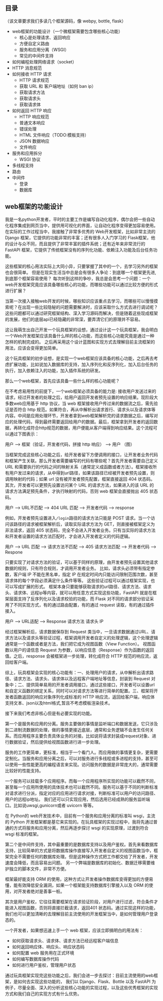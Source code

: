 ## 目录

（该文章要求我们多读几个框架源码，像 webpy, bottle, flask）

- web框架的功能设计（一个微框架需要包含哪些核心功能）
    - 核心是处理请求、返回响应
    - 方便自定义路由
    - 服务和应用分离（WSGI）
    - 常见的中间件支持
- 如何编程处理网络请求（socket）
- HTTP 消息规范
- 如何接收 HTTP 请求
    - HTTP 请求规范
    - 获取 URL 和 客户端地址（如何 ban ip）
    - 获取请求方法
    - 获取请求头
    - 获取请求体
- 如何返回 HTTP 响应
    - HTTP 响应规范
    - 普通文本响应
    - 错误处理
    - HTML 文件响应（TODO:模板支持）
    - JSON 数据响应
    - 文件响应
- 服务和应用拆分
    - WSGI 协议
- 多线程支持
- 路由
- 中间件
    - 登录
    - 数据库


##  web框架的功能设计

我是一名python开发者，平时的主要工作是编写自动化程序，偶尔会把一些自动化程序集成到网页当中，提供用可视化的界面，让自动化程序变得更加容易使用。在实际的工作过程当中，我接触了非常多优秀的 Web开发框架，比如非常主流的 Django 框架，它提供的功能非常的丰富；还有很多人入门学习的 Flask框架，他的设计与众不同，而且提供了非常丰富的插件系统；还有近年来非常流行的 FastAPI 框架，它提供了传统框架没有的序列化功能、依赖注入功能及后台任务功能。


这些框架的核心用法实际上大同小异，只要掌握了其中的一个，去学习另外的框架也会很简单。 但是在现实生活当中总是会有很多人争论：到底哪一个框架更先进,到底那个框架容易使用？ 每次听到这样的争吵，我总是会思考一个问题：一个web开发框架究竟应该具备哪些核心的功能，而哪些功能可以通过比较方便的形式进行扩展？

当第一次接入接触web开发的时候，哪些知识应该重点去学习，而哪些可以慢慢摸索呢？在出现一些比较隐秘的问题需要解决时，应该采取什么方式去进行调试呢？这些问题都可以通过研究框架结构、深入学习源码而解决，但是随着这些现成框架的发展，他们的底层api已经隐藏的非常深，要弄清它们的原理并不容易。

这让我萌生出自己开发一个玩具框架的设想，通过设计这一个玩具框架，我会明白一个Web开发框架应该具备什么样的核心功能，而这些核心功能究竟是通过一种怎样的机制完成的。 之后再采用这个设计蓝图和实现方式去理解目前主流框架的用法，应该会变得更加简单。


这个玩具框架的初步设想，是实现一个web框架应该具备的核心功能，之后再去考虑扩展功能，比如说加入数据库的支持，加入序列化和反序列化，加入后台任务的执行，加入依赖注入的功能，加入插件系统的研发。

那么一个web框架，首先应该具备一些什么样的核心功能呢？

在不考虑易用性的前提下，一个web框架必须具备的能力是: 接收用户发送过来的请求，经过开发者的处理之后，给用户返回开发者预先设置的响应结果。现阶段大多数web应用基于 http 协议，当 web 框架接收用户传过来的数据流之后，需先验证是否符合 http 规范。如果符合，再从中解析出请求首行、请求头以及请求体等内容。中间是应用处理环节，开发者拿到web框架解析完的请求数据之后，编写对应的处理代码，得到最终需要返回给用户的数据。最后，框架拿到开发者的返回数据，再转化成符合http规范的数据，用户便能从客户端得到响应结果。这个流程可以通过下图表示：

用户 --> 框架（验证，开发者代码，拼接 http 响应） --> 用户
（图）

当框架完成这些核心功能之后，给开发者留下方便调用的接口，让开发者业务代码和框架产生关联。那么开发者需要编写的代码有哪些呢？首先开发者需要自己定义 URL 和需要执行的代码之间的映射关系（通常定义成函数或者方法）。框架接收所有用户发过来的请求，从中得到url路径，如果该路径已经被开发者预先设置，则调用映射的代码；如果 url 没有被开发者预先配置，框架直接返回 404 状态码。其次，开发者可以更预先设置访问某个 URL 的请求方法，如果进入的该 URL 的请求方法满足预先条件，才执行映射的代码，否则 web 框架会直接抛出 405 状态码。

用户  -->  URL不匹配 --> 404
            URL 匹配  --> 开发者代码 --> response

例如，开发者预先设置进入`/login`路径的请求方法只能是 POST 请求。当一个访问该路径的请求被框架解析后，读取实际请求方法为 GET，则直接被框架定义为非法请求，返回 405 状态码，完全不会进入开发者业务。只有当实际的请求方法和开发者设置的请求方法匹配时，才会进入开发者定义的代码逻辑。

用户 -->  URL 匹配 --> 请求方法不匹配 --> 405
                       请求方法匹配  --> 开发者代码 --> Respone

只要实现了对请求方法的验证，可以基于同样的原理，由开发者预先设置其他请求数据的规则，只有符合规则，才调用开发者业务。 比如，请求头必须带有指定参数，客户端 IP 不能在黑名单，指定 IP 在规定时间内只能访问限制范围次数，甚至请求体的每个字段必须满足什么条件等等。 这些验证过程可以通过框架实现，也可以写成扩展的形式。 框架本身只要能够获取请求的url路径、请求方法、请求头、请求体、远程ip等内容，就可以用任意方式实现这些功能，FastAPI 就是在框架层面支持了反序列化以及请求校验的功能，而 Flask 对不同的请求部分验证采用了不同实现方式，有的通过路由配置，有的通过 request 读取，有的通过插件接入。


用户 --> URL适配 --> Response
        请求方法
        请求头
        IP


经过框架解析后，请求数据保存到 Request 类当中，一旦请求数据通过URL、请求方法以及请求头等验证过程，框架调用开发者自定义的处理逻辑，这个处理逻辑通常是一个函数或者是方法，我们把它成为视图函数（View Function）。 视图函数以用户的请信息 Request 为参数，以响应信息（Response）作为函数的返回值。之后，response 会被框架进一步处理，转化成符合 HTTP 规范的响应流，返回给客户端。


综上，玩具框架会实现的核心功能有：一、处理用户的请求，从中解析出请求路径、请求方法、请求头、请求体以及远程客户端地址等信息，封装到 Request 对象中；二、提供简单易用的开发者调用接口，通过这些接口，开发者可以设置url和自定义函数的绑定关系，同时可以对请求方法等进行简单的配置。三、框架将开发者函数返回的响应对象序列化成标准的 HTTP 响应流，返回给客户端，响应体支持文本、json以及html格式,暂且不考虑模板渲染技术。


接下来我们考虑非核心但是有必要实现的功能。

第一个是服务和应用的分离。服务主要做的事情是监听端口和数据发送，它只涉及到二进制流数据的处理，做的事情更接近底层，通常和业务逻辑不会发生任何关系。而应用程序主要负责具体业务的对接。比如说将请求封装成request对象、进行数据验证，然后提供给视图函数进行进一步处理。

服务的工作更简单，更标准，相当于一个看门人。而应用做的事情更复杂，更需要定制化。当服务和应用分离之后，可以对服务进行多线程或多进程的支持，甚至可以使用一些性能更高的编程语言来实现。访问服务的数据是非常庞大的，通常需要比较好的性能支持。

一个服务可以挂载多个应用程序。而每一个应用程序所实现的功能可以截然不同，甚至每一个应用所使用的具体技术也可以截然不同。服务可以基于不同的判断标准对请求进行分派，指定对应的应用进行请求对接，判断标准可以用户的访问路径、用户的远程ip地址。 我们还可以只实现应用，然后选用已经成熟的服务监听端口。比如说uwsgi,gunicorn或者 uvicorn 等等。
 
在 Python的 web开发技术中，目前有一个服务和应用分离的标准叫 wsgi，主流的 Python 开发框架都是基它来实现的。在玩具框架的实现过程中，我将先通过普通的方式将服务和应用分离，然后再逐步探讨 wsgi 的实现原理，过渡到符合 wsgi 标准的框架。


第二个是中间件支持，其中最重要的是数据库支持以及用户鉴权。首先来看数据库支持，比较简单的方式是将数据库操作直接写入开发者自定义的视图函数当中，框架完全不需要任何的数据库处理。但是这种操作方式把工作都交给了开发者，开发速度会降低，而且容易出问题。 另一个弊端是数据库的初始化、数据迁移需要维护独立的脚本文件，非常不方便。

框架最好能支持 ORM 的使用，这种方式让开发者操作数据库变得更加的方便易懂，能有效降低安全漏洞，如果一个框架能支持数据库引擎接入以及 ORM 的使用，对开发者绝对是善事一桩。


其次是用户鉴权，它往往需要框架在请求验证阶段，对用户进行过滤，符合条件才能进入视图函数，否则将直接拦截请求，返回401 状态码。通过实现这样的功能，我们也可以更加清晰的去理解目前主流使用的开发框架当中，是如何管理用户登录态的。

一个开发者，如果想迅速上手一个 web 框架，应该立即搞明白的用法有：
- 如何获取请求头、请求体、请求方法已经远程客户端信息
- 如何返回响应体、响应头、响应状态码
- 如何配置 web 服务用在正式环境
- 如何编写数据库操作代码
- 如何进行用户鉴权，管理用户状态


通过玩具框架实现完这些功能之后，我们会进一步去探讨：目前主流使用的web框架，是如何去实现这些功能的， 我们以 Django、Flask、Bottle 以及 FastAPI 为例子，尽量全面、深入的分析这些核心功能的实现过程，以及这些优秀框架的实现方式和我们自己的实现方式有什么优势。












